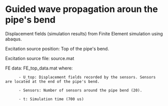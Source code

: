 # Guided wave propagation aroun the pipe's bend
Displacement fields (simulation results) from Finite Element simulation using abaqus.

Excitation source position: Top of the pipe's bend.

Excitation source file: source.mat

FE data: FE_top_data.mat where:

          - U_top: Displacement fields recorded by the sensors. Sensors are located at the end of the pipe's bend.
          
          - Sensors: Number of sensors around the pipe bend (20).
          
          - t: Simulation time (700 us) 
